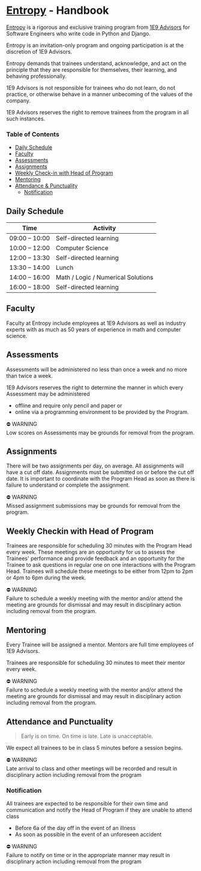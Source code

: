 # [Entropy](index.md) - Handbook

[Entropy](index.md) is a rigorous and exclusive training program from [1E9 Advisors](https://enine.dev/) for Software Engineers who write code in Python and Django.

Entropy is an invitation-only program and ongoing participation is at the discretion of 1E9 Advisors.

Entropy demands that trainees understand, acknowledge, and act on the principle that they are responsible for themselves, their learning, and behaving professionally.

1E9 Advisors is not responsible for trainees who do not learn, do not practice, or otherwise behave in a manner unbecoming of the values of the company.

1E9 Advisors reserves the right to remove trainees from the program in all such instances.

### Table of Contents

* [Daily Schedule](#daily-schedule)
* [Faculty](#faculty)
* [Assessments](#assessments)
* [Assignments](#assignments)
* [Weekly Check-in with Head of Program](#weekly-checkin-with-head-of-program)
* [Mentoring](#mentoring)
* [Attendance & Punctuality](#attendance-and-punctuality)
  * [Notification](#notification)

## Daily Schedule

| Time          | Activity                           |
|---------------|------------------------------------|
| 09:00 – 10:00 | Self-directed learning             |
| 10:00 – 12:00 | Computer Science                   |
| 12:00 – 13:30 | Self-directed learning             |
| 13:30 – 14:00 | Lunch                              |
| 14:00 – 16:00 | Math / Logic / Numerical Solutions |
| 16:00 – 18:00 | Self-directed learning             |

## Faculty

Faculty at Entropy include employees at 1E9 Advisors as well as industry experts with as much as 50 years of experience in math and computer science.

## Assessments

Assessments will be administered no less than once a week and no more than twice a week.

1E9 Advisors reserves the right to determine the manner in which every Assessment may be administered 
- offline and require only pencil and paper or
- online via a programming environment to be provided by the Program.

⛔ WARNING<br>
Low scores on Assessments may be grounds for removal from the program.

## Assignments

There will be two assignments per day, on average. All assignments will have a cut off date. Assignments must be submitted on or 
before the cut off date. It is important to coordinate with the Program Head as soon as there is failure to understand or 
complete the assignment. 

⛔ WARNING<br>
Missed assignment submissions may be grounds for removal from the program.

## Weekly Checkin with Head of Program

Trainees are responsible for scheduling 30 minutes with the Program Head every week. These meetings are an opportunity for us to assess the Trainees' performance and provide feedback and an opportunity for the Trainee to ask questions in regular one on one interactions with the Program Head. Trainees will schedule these meetings to be either from 12pm to 2pm or 4pm to 6pm during the week.

⛔ WARNING<br>
Failure to schedule a weekly meeting with the mentor and/or attend the meeting are grounds for dismissal and may result in disciplinary action including removal from the program.

## Mentoring

Every Trainee will be assigned a mentor. Mentors are full time employees of 1E9 Advisors.

Trainees are responsible for scheduling 30 minutes to meet their mentor every week.

⛔ WARNING<br>
Failure to schedule a weekly meeting with the mentor and/or attend the meeting are grounds for dismissal and
may result in disciplinary action including removal from the program.

## Attendance and Punctuality

> Early is on time. On time is late. Late is unacceptable.

We expect all trainees to be in class 5 minutes before a session begins.

⛔ WARNING<br>
Late arrival to class and other meetings will be recorded and result in disciplinary action including removal from the program

### Notification

All trainees are expected to be responsible for their own time and communication and notify the Head of Program if they are unable to attend class
- Before 6a of the day off in the event of an illness
- As soon as possible in the event of an unforeseen accident

⛔ WARNING<br>
Failure to notify on time or in the appropriate manner may result in disciplinary action including removal from the program
